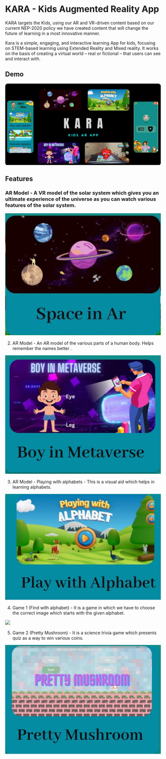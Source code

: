 
# KARA - Kids Augmented Reality  App

KARA targets the Kids, using our AR and VR-driven content based on our current NEP-2020 policy we have created content that will change the future of learning in a most innovative manner.

Kara is a simple, engaging, and interactive learning App for kids, focusing on STEM-based learning using Extended Reality and Mixed reality. It works on the basis of creating a virtual world – real or fictional – that users can see and interact with.

## Demo

![](poster.jpeg)

## Features
### AR Model - A VR model of the solar system which gives you an ultimate experience of the universe as you can watch various features of the solar system.

![](SolarSystem.jpeg)

2. AR Model - An AR model of the various parts of a human body. Helps remember the names better .

![](bodyParts.jpeg)

3. AR Model - Playing with alphabets - This is a visual aid which helps in learning alphabets.

![](Alphabets.jpeg)

4. Game 1 (Find with alphabet) - It is a game in which we have to choose the correct image which starts with the given alphabet.

![](FinfAphabets.jpeg)

5. Game 2 (Pretty Mushroom) - It is a science trivia game which presents quiz as a way to win various coins.

![](PrettyMushroom.jpeg)
